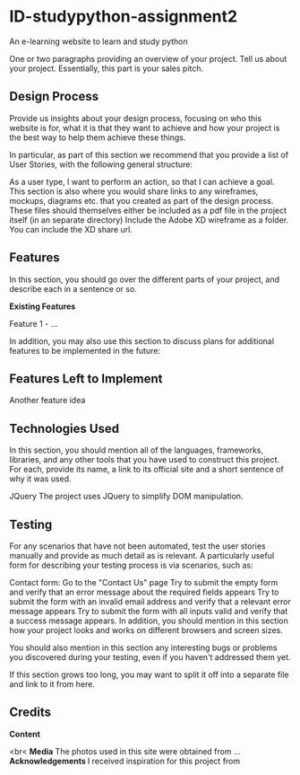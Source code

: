 # ID-studypython-assignment2
An e-learning website to learn and study python

One or two paragraphs providing an overview of your project. Tell us about your project.
Essentially, this part is your sales pitch.

<h2> Design Process </h2>
Provide us insights about your design process, focusing on who this website is for, what it is that they want to achieve and how your project is the best way to help them achieve these things.

In particular, as part of this section we recommend that you provide a list of User Stories, with the following general structure:

As a user type, I want to perform an action, so that I can achieve a goal.
This section is also where you would share links to any wireframes, mockups, diagrams etc. that you created as part of the design process. These files should themselves either be included as a pdf file in the project itself (in an separate directory) Include the Adobe XD wireframe as a folder. You can include the XD share url.

<h2> Features </h2>
In this section, you should go over the different parts of your project, and describe each in a sentence or so.

<b>Existing Features</b>

 Feature 1 - 
 ...

In addition, you may also use this section to discuss plans for additional features to be implemented in the future:

<h2> Features Left to Implement </h2>
Another feature idea

<h2>Technologies Used </h2>
In this section, you should mention all of the languages, frameworks, libraries, and any other tools that you have used to construct this project. For each, provide its name, a link to its official site and a short sentence of why it was used.

JQuery
The project uses JQuery to simplify DOM manipulation.

<h2> Testing </h2>
For any scenarios that have not been automated, test the user stories manually and provide as much detail as is relevant. A particularly useful form for describing your testing process is via scenarios, such as:

Contact form:
Go to the "Contact Us" page
Try to submit the empty form and verify that an error message about the required fields appears
Try to submit the form with an invalid email address and verify that a relevant error message appears
Try to submit the form with all inputs valid and verify that a success message appears.
In addition, you should mention in this section how your project looks and works on different browsers and screen sizes.

You should also mention in this section any interesting bugs or problems you discovered during your testing, even if you haven't addressed them yet.

If this section grows too long, you may want to split it off into a separate file and link to it from here.

<h2> Credits </h2>
<b>Content</b>

<br<
<b>Media</b>
The photos used in this site were obtained from ...
<br>
<b> Acknowledgements </b>
I received inspiration for this project from 
